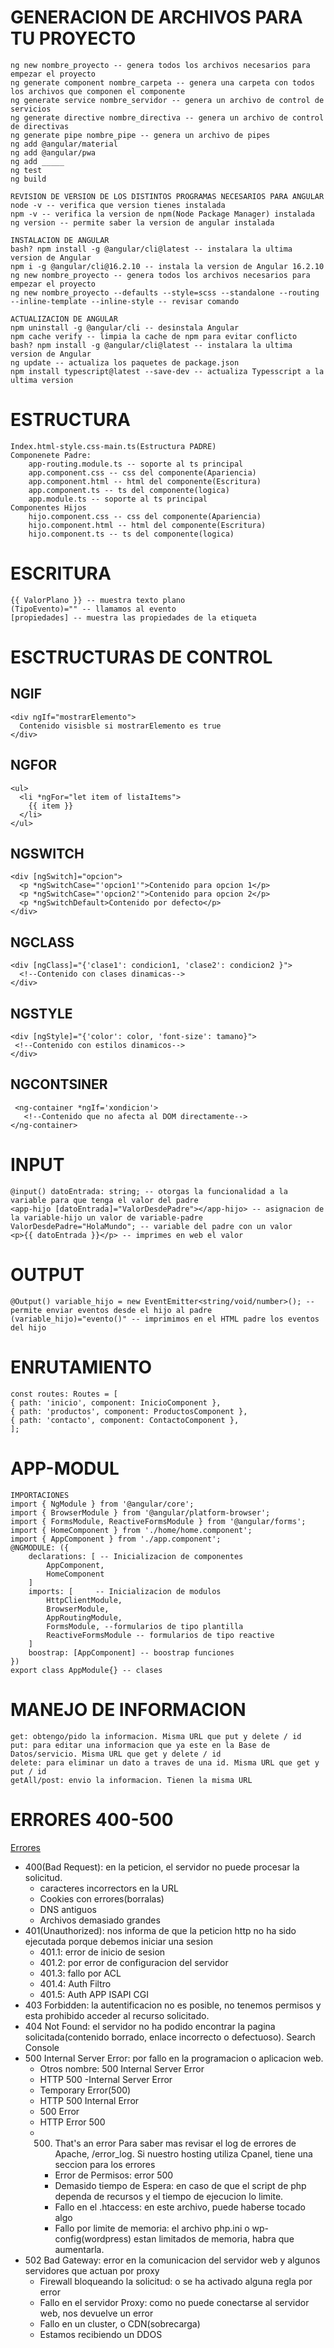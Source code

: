 # GENERACION DE ARCHIVOS PARA TU PROYECTO
    ng new nombre_proyecto -- genera todos los archivos necesarios para empezar el proyecto
    ng generate component nombre_carpeta -- genera una carpeta con todos los archivos que componen el componente
    ng generate service nombre_servidor -- genera un archivo de control de servicios
    ng generate directive nombre_directiva -- genera un archivo de control de directivas
    ng generate pipe nombre_pipe -- genera un archivo de pipes
    ng add @angular/material
    ng add @angular/pwa
    ng add _____
    ng test
    ng build

    REVISION DE VERSION DE LOS DISTINTOS PROGRAMAS NECESARIOS PARA ANGULAR
    node -v -- verifica que version tienes instalada
    npm -v -- verifica la version de npm(Node Package Manager) instalada
    ng version -- permite saber la version de angular instalada

    INSTALACION DE ANGULAR
    bash? npm install -g @angular/cli@latest -- instalara la ultima version de Angular
    npm i -g @angular/cli@16.2.10 -- instala la version de Angular 16.2.10
    ng new nombre_proyecto -- genera todos los archivos necesarios para empezar el proyecto
    ng new nombre_proyecto --defaults --style=scss --standalone --routing --inline-template --inline-style -- revisar comando
    
    ACTUALIZACION DE ANGULAR
    npm uninstall -g @angular/cli -- desinstala Angular
    npm cache verify -- limpia la cache de npm para evitar conflicto
    bash? npm install -g @angular/cli@latest -- instalara la ultima version de Angular
    ng update -- actualiza los paquetes de package.json
    npm install typescript@latest --save-dev -- actualiza Typesscript a la ultima version
    
# ESTRUCTURA
    Index.html-style.css-main.ts(Estructura PADRE)
    Componenete Padre: 
        app-routing.module.ts -- soporte al ts principal
        app.component.css -- css del componente(Apariencia)
        app.component.html -- html del componente(Escritura)
        app.component.ts -- ts del componente(logica)
        app.module.ts -- soporte al ts principal
    Componentes Hijos
        hijo.component.css -- css del componente(Apariencia)
        hijo.component.html -- html del componente(Escritura)
        hijo.component.ts -- ts del componente(logica)

# ESCRITURA
    {{ ValorPlano }} -- muestra texto plano
    (TipoEvento)="" -- llamamos al evento
    [propiedades] -- muestra las propiedades de la etiqueta
        

# ESCTRUCTURAS DE CONTROL
## NGIF 
    <div ngIf="mostrarElemento">
      Contenido visisble si mostrarElemento es true
    </div>

## NGFOR
    <ul>
      <li *ngFor="let item of listaItems">
        {{ item }}
      </li>
    </ul>

## NGSWITCH
    <div [ngSwitch]="opcion">
      <p *ngSwitchCase="'opcion1'">Contenido para opcion 1</p>
      <p *ngSwitchCase="'opcion2'">Contenido para opcion 2</p>
      <p *ngSwitchDefault>Contenido por defecto</p>
    </div>

## NGCLASS
    <div [ngClass]="{'clase1': condicion1, 'clase2': condicion2 }">
      <!--Contenido con clases dinamicas-->
    </div>
  
## NGSTYLE
    <div [ngStyle]="{'color': color, 'font-size': tamano}">
     <!--Contenido con estilos dinamicos-->
    </div>

 ## NGCONTSINER
     <ng-container *ngIf='xondicion'>
       <!--Contenido que no afecta al DOM directamente-->
    </ng-container>

# INPUT
    @input() datoEntrada: string; -- otorgas la funcionalidad a la variable para que tenga el valor del padre
    <app-hijo [datoEntrada]="ValorDesdePadre"></app-hijo> -- asignacion de la variable-hijo un valor de variable-padre
    ValorDesdePadre="HolaMundo"; -- variable del padre con un valor
    <p>{{ datoEntrada }}</p> -- imprimes en web el valor

# OUTPUT
    @Output() variable_hijo = new EventEmitter<string/void/number>(); -- permite enviar eventos desde el hijo al padre
    (variable_hijo)="evento()" -- imprimimos en el HTML padre los eventos del hijo

# ENRUTAMIENTO
    const routes: Routes = [
    { path: 'inicio', component: InicioComponent },
    { path: 'productos', component: ProductosComponent },
    { path: 'contacto', component: ContactoComponent },
    ];

# APP-MODUL
    IMPORTACIONES
    import { NgModule } from '@angular/core';
    import { BrowserModule } from '@angular/platform-browser';
    import { FormsModule, ReactiveFormsModule } from '@angular/forms';
    import { HomeComponent } from './home/home.component';
    import { AppComponent } from './app.component';
    @NGMODULE: ({
        declarations: [ -- Inicializacion de componentes
            AppComponent,
            HomeComponent
        ]
        imports: [     -- Inicializacion de modulos
            HttpClientModule,
            BrowserModule,
            AppRoutingModule,
            FormsModule, --formularios de tipo plantilla
            ReactiveFormsModule -- formularios de tipo reactive         
        ]
        boostrap: [AppComponent] -- boostrap funciones
    })
    export class AppModule{} -- clases

# MANEJO DE INFORMACION
    get: obtengo/pido la informacion. Misma URL que put y delete / id
    put: para editar una informacion que ya este en la Base de Datos/servicio. Misma URL que get y delete / id
    delete: para eliminar un dato a traves de una id. Misma URL que get y put / id
    getAll/post: envio la informacion. Tienen la misma URL
    
# ERRORES 400-500
[Errores](https://vicentferrer.com/errores-en-http/)
- 400(Bad Request): en la peticion, el servidor no puede procesar la solicitud.
  - caracteres incorrectors en la URL
  - Cookies con errores(borralas)
  - DNS antiguos
  - Archivos demasiado grandes
- 401(Unauthorized): nos informa de que la peticion http no ha sido ejecutada porque debemos iniciar una sesion
  - 401.1: error de inicio de sesion
  - 401.2: por error de configuracion del servidor
  - 401.3: fallo por ACL
  - 401.4: Auth Filtro
  - 401.5: Auth APP ISAPI CGI
- 403 Forbidden: la autentificacion no es posible, no tenemos permisos y esta prohibido acceder al recurso solicitado.
- 404 Not Found: el servidor no ha podido encontrar la pagina solicitada(contenido borrado, enlace incorrecto o defectuoso). Search Console
- 500 Internal Server Error: por fallo en la programacion o aplicacion web.
  - Otros nombre: 500 Internal Server Error
  - HTTP 500 -Internal Server Error
  - Temporary Error(500)
  - HTTP 500 Internal Error
  - 500 Error
  - HTTP Error 500
  - 500. That's an error
Para saber mas revisar el log de errores de Apache, /error_log.
Si nuestro hosting utiliza Cpanel, tiene una seccion para los errores
    - Error de Permisos: error 500
    - Demasido tiempo de Espera: en caso de que el script de php dependa de recursos y el tiempo de ejecucion lo limite.
    - Fallo en el .htaccess: en este archivo, puede haberse tocado algo
    - Fallo por limite de memoria: el archivo php.ini o wp-config(wordpress) estan limitados de memoria, habra que aumentarla.
- 502 Bad Gateway: error en la comunicacion del servidor web y algunos servidores que actuan por proxy
  - Firewall bloqueando la solicitud: o se ha activado alguna regla por error
  - Fallo en el servidor Proxy: como no puede conectarse al servidor web, nos devuelve un error
  - Fallo en un cluster, o CDN(sobrecarga)
  - Estamos recibiendo un DDOS
